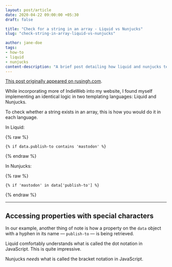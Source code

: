 ```yaml
---
layout: post/article
date: 2020-04-22 09:00:00 +05:30
draft: false

title: "Check for a string in an array - Liquid vs Nunjucks"
slug: "check-string-in-array-liquid-vs-nunjucks"

author: jane-doe
tags:
- how-to
- liquid
- nunjucks
content-description: "A brief post detailing how liquid and nunjucks templating languages differ in checking for a string in an array, as well as retriving properties with special characters on objects"
---
```


<section class="notice notice--info">

[This post originally appeared on rusingh.com](https://rusingh.com/check-string-in-array-liquid-vs-nunjucks/).

</section>

While incorporating more of IndieWeb into my website, I found myself implementing an identical logic in two templating languages: Liquid and Nunjucks.

To check whether a string exists in an array, this is how you would do it in each language.

In Liquid:

{% raw %}

```liquid
{% if data.publish-to contains 'mastodon' %}
```

{% endraw %}

In Nunjucks:

{% raw %}

```liquid
{% if 'mastodon' in data['publish-to'] %}
```

{% endraw %}

<hr />

## Accessing properties with special characters

In our example, another thing of note is how a property on the `data` object with a hyphen in its name &mdash; `publish-to` &mdash; is being retrieved.

Liquid comfortably understands what is called the dot notation in JavaScript. This is quite impressive.

Nunjucks _needs_ what is called the bracket notation in JavaScript.
